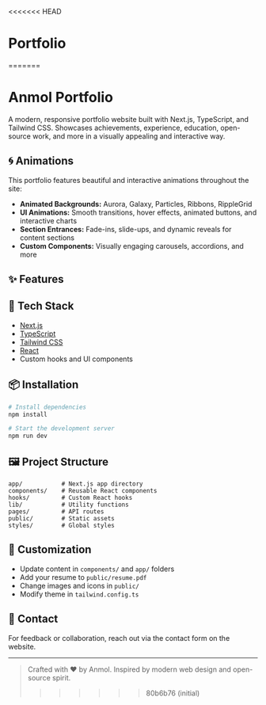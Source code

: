 <<<<<<< HEAD
# Portfolio
=======
# Anmol Portfolio

A modern, responsive portfolio website built with Next.js, TypeScript, and Tailwind CSS. Showcases achievements, experience, education, open-source work, and more in a visually appealing and interactive way.

## 🌀 Animations
This portfolio features beautiful and interactive animations throughout the site:
- **Animated Backgrounds:** Aurora, Galaxy, Particles, Ribbons, RippleGrid
- **UI Animations:** Smooth transitions, hover effects, animated buttons, and interactive charts
- **Section Entrances:** Fade-ins, slide-ups, and dynamic reveals for content sections
- **Custom Components:** Visually engaging carousels, accordions, and more

## ✨ Features

## 🚀 Tech Stack
- [Next.js](https://nextjs.org/)
- [TypeScript](https://www.typescriptlang.org/)
- [Tailwind CSS](https://tailwindcss.com/)
- [React](https://react.dev/)
- Custom hooks and UI components

## 📦 Installation

```bash
# Install dependencies
npm install

# Start the development server
npm run dev
```

## 🖼️ Project Structure
```
app/           # Next.js app directory
components/    # Reusable React components
hooks/         # Custom React hooks
lib/           # Utility functions
pages/         # API routes
public/        # Static assets
styles/        # Global styles
```

## 📝 Customization
- Update content in `components/` and `app/` folders
- Add your resume to `public/resume.pdf`
- Change images and icons in `public/`
- Modify theme in `tailwind.config.ts`

## 📧 Contact
For feedback or collaboration, reach out via the contact form on the website.

---

> Crafted with ❤️ by Anmol. Inspired by modern web design and open-source spirit.
>>>>>>> 80b6b76 (initial)
